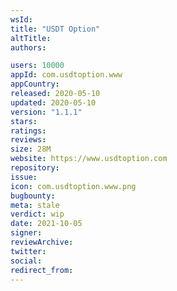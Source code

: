 ```yaml
---
wsId: 
title: "USDT Option"
altTitle: 
authors:

users: 10000
appId: com.usdtoption.www
appCountry: 
released: 2020-05-10
updated: 2020-05-10
version: "1.1.1"
stars: 
ratings: 
reviews: 
size: 28M
website: https://www.usdtoption.com
repository: 
issue: 
icon: com.usdtoption.www.png
bugbounty: 
meta: stale
verdict: wip
date: 2021-10-05
signer: 
reviewArchive:
twitter: 
social:
redirect_from:
---
```


